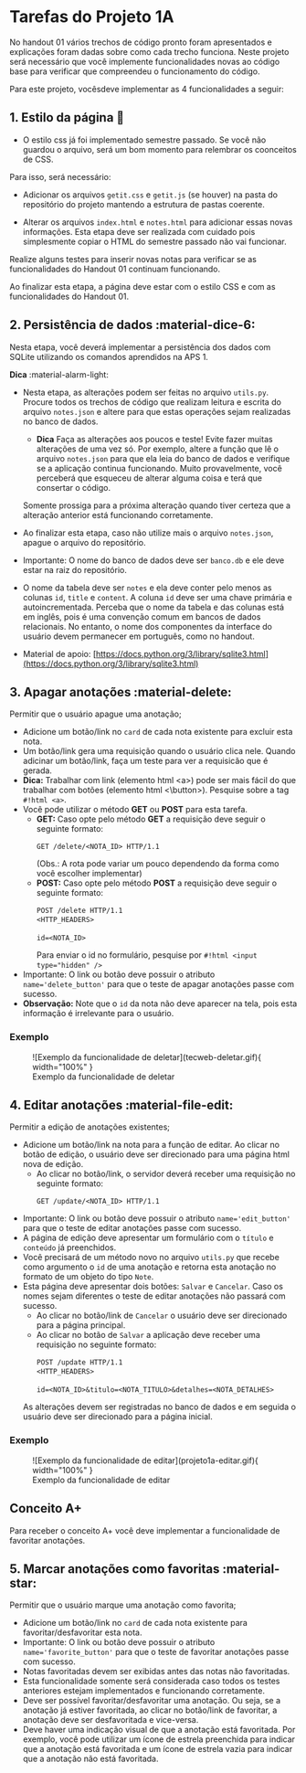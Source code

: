 
# Tarefas do Projeto 1A

No handout 01 vários trechos de código pronto foram apresentados e explicações foram dadas sobre como cada trecho funciona. Neste projeto será necessário que você implemente funcionalidades novas ao código base para verificar que compreendeu o funcionamento do código.

Para este projeto, vocêsdeve implementar as 4 funcionalidades a seguir:


## **1. Estilo da página** :dress:

- O estilo css já foi implementado semestre passado. Se você não guardou o arquivo, será um bom momento para relembrar os coonceitos de CSS.

Para isso, será necessário:

- Adicionar os arquivos `getit.css` e `getit.js` (se houver) na pasta do repositório do projeto mantendo a estrutura de pastas coerente.

- Alterar os arquivos `index.html` e `notes.html` para adicionar essas novas informações. Esta etapa deve ser realizada com cuidado pois simplesmente copiar o HTML do semestre passado não vai funcionar.

Realize alguns testes para inserir novas notas para verificar se as funcionalidades do Handout 01 continuam funcionando.

Ao finalizar esta etapa, a página deve estar com o estilo CSS e com as funcionalidades do Handout 01.

## **2. Persistência de dados** :material-dice-6:

Nesta etapa, você deverá implementar a persistência dos dados com SQLite utilizando os comandos aprendidos na APS 1.

**Dica** :material-alarm-light:

- Nesta etapa, as alterações podem ser feitas no arquivo `utils.py`. Procure todos os trechos de código que realizam leitura e escrita do arquivo `notes.json` e altere para que estas operações sejam realizadas no banco de dados.
    - **Dica** Faça as alterações aos poucos e teste! Evite fazer muitas alterações de uma vez só. Por exemplo, altere a função que lê o arquivo `notes.json` para que ela leia do banco de dados e verifique se a aplicação continua funcionando. Muito provavelmente, você perceberá que esqueceu de alterar alguma coisa e terá que consertar o código.

    Somente prossiga para a próxima alteração quando tiver certeza que a alteração anterior está funcionando corretamente.

- Ao finalizar esta etapa, caso não utilize mais o arquivo `notes.json`, apague o arquivo do repositório.

- Importante: O nome do banco de dados deve ser `banco.db` e ele deve estar na raiz do repositório. 
- O nome da tabela deve ser `notes` e ela deve conter pelo menos as colunas `id`, `title` e `content`. A coluna `id` deve ser uma chave primária e autoincrementada. Perceba que o nome da tabela e das colunas está em inglês, pois é uma convenção comum em bancos de dados relacionais. No entanto, o nome dos componentes da interface do usuário devem permanecer em português, como no handout.

- Material de apoio: [https://docs.python.org/3/library/sqlite3.html](https://docs.python.org/3/library/sqlite3.html)


## **3. Apagar anotações** :material-delete:

Permitir que o usuário apague uma anotação;

- Adicione um botão/link no `card` de cada nota existente para excluir esta nota.
- Um botão/link gera uma requisição quando o usuário clica nele. Quando adicinar um botão/link, faça um teste para ver a requisicão que é gerada.
- **Dica:** Trabalhar com link (elemento html <a\>) pode ser mais fácil do que trabalhar com botões (elemento html <\button>). Pesquise sobre a tag `#!html <a>`.
- Você pode utilizar o método **GET** ou **POST** para esta tarefa.
    - **GET:** Caso opte pelo método **GET** a requisição deve seguir o seguinte formato:
        ```
        GET /delete/<NOTA_ID> HTTP/1.1
        ```
        (Obs.: A rota pode variar um pouco dependendo da forma como você escolher implementar)
    - **POST:** Caso opte pelo método **POST** a requisição deve seguir o seguinte formato:
        ```
        POST /delete HTTP/1.1
        <HTTP_HEADERS>

        id=<NOTA_ID>
        ```
        Para enviar o id no formulário, pesquise por `#!html <input type="hidden" />`
- Importante: O link ou botão deve possuir o atributo `name='delete_button'` para que o teste de apagar anotações passe com sucesso.
- **Observação:** Note que o `id` da nota não deve aparecer na tela, pois esta informação é irrelevante para o usuário.

### Exemplo
<figure markdown="span">
    ![Exemplo da funcionalidade de deletar](tecweb-deletar.gif){ width="100%" }
    <figcaption>Exemplo da funcionalidade de deletar</figcaption>
</figure>


## **4. Editar anotações** :material-file-edit:
Permitir a edição de anotações existentes;

- Adicione um botão/link na nota para a função de editar. Ao clicar no botão de edição, o usuário deve ser direcionado para uma página html nova de edição.
    - Ao clicar no botão/link, o servidor deverá receber uma requisição no seguinte formato:
        ```
        GET /update/<NOTA_ID> HTTP/1.1
        ```
- Importante: O link ou botão deve possuir o atributo `name='edit_button'` para que o teste de editar anotações passe com sucesso.
- A página de edição deve apresentar um formulário com o `título` e `conteúdo` já preenchidos.
- Você precisará de um método novo no arquivo `utils.py` que recebe como argumento o `id` de uma anotação e retorna esta anotação no formato de um objeto do tipo `Note`. 
- Esta página deve apresentar dois botões: `Salvar` e `Cancelar`. Caso os nomes sejam diferentes o teste de editar anotações não passará com sucesso.
    - Ao clicar no botão/link de `Cancelar` o usuário deve ser direcionado para a página principal.
    - Ao clicar no botão de `Salvar` a aplicação deve receber uma requisição no seguinte formato:
        ```
        POST /update HTTP/1.1
        <HTTP_HEADERS>

        id=<NOTA_ID>&titulo=<NOTA_TITULO>&detalhes=<NOTA_DETALHES>
        ```
    As alterações devem ser registradas no banco de dados e em seguida o usuário deve ser direcionado para a página inicial.

### Exemplo
<figure markdown="span">
    ![Exemplo da funcionalidade de editar](projeto1a-editar.gif){ width="100%" }
    <figcaption>Exemplo da funcionalidade de editar</figcaption>
</figure>


## Conceito A+

Para receber o conceito A+ você deve implementar a funcionalidade de favoritar anotações.

## **5. Marcar anotações como favoritas** :material-star:

Permitir que o usuário marque uma anotação como favorita;

- Adicione um botão/link no `card` de cada nota existente para favoritar/desfavoritar esta nota.
- Importante: O link ou botão deve possuir o atributo `name='favorite_button'` para que o teste de favoritar anotações passe com sucesso.
- Notas favoritadas devem ser exibidas antes das notas não favoritadas.
- Esta funcionalidade somente será considerada caso todos os testes anteriores estejam implementados e funcionando corretamente.
- Deve ser possível favoritar/desfavoritar uma anotação. Ou seja, se a anotação já estiver favoritada, ao clicar no botão/link de favoritar, a anotação deve ser desfavoritada e vice-versa.
- Deve haver uma indicação visual de que a anotação está favoritada. Por exemplo, você pode utilizar um ícone de estrela preenchida para indicar que a anotação está favoritada e um ícone de estrela vazia para indicar que a anotação não está favoritada.